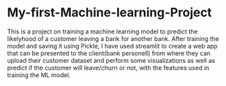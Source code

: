 # My-first-Machine-learning-Project
This is a project on training a machine learning model to predict the likelyhood of a customer leaving a bank for another bank.
After training the model and saving it using Pickle, I have used streamlit to create a web app that can be presented to the client(bank personell) from where they can upload their customer dataset and perform some visualizations as well as predict if the customer will leave/churn or not, with the features used in training the ML model.
